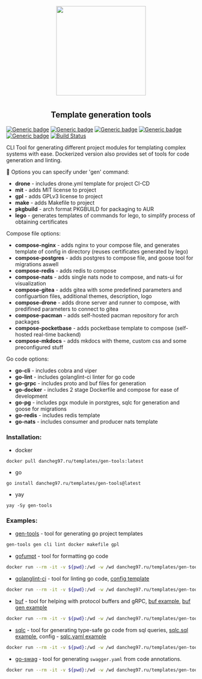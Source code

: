 <p align="center">
<img style="align: center; padding-left: 10px; padding-right: 10px; padding-bottom: 10px;" width="238px" height="238px" src="https://dancheg97.ru/repo-avatars/67-4297f15da3e76c29478ec89973007622" />
</p>

<h2 align="center">Template generation tools</h2>

[![Generic badge](https://img.shields.io/badge/LICENSE-GPLv3-orange.svg)](https://dancheg97.ru/templates/gen-tools/src/branch/main/LICENSE)
[![Generic badge](https://img.shields.io/badge/GITEA-REPO-red.svg)](https://dancheg97.ru/templates/gen-tools)
[![Generic badge](https://img.shields.io/badge/GITHUB-REPO-white.svg)](https://github.com/dancheg97/gen-tools)
[![Generic badge](https://img.shields.io/badge/DOCKER-REGISTRY-blue.svg)](https://dancheg97.ru/templates/-/packages/container/gen-tools/latest)
[![Generic badge](https://img.shields.io/badge/AUR-REPO-cyan.svg)](https://aur.archlinux.org/packages/gen-tools)
[![Build Status](https://drone.dancheg97.ru/api/badges/templates/gen-tools/status.svg)](https://drone.dancheg97.ru/templates/gen-tools)

CLI Tool for generating different project modules for templating complex systems
with ease. Dockerized version also provides set of tools for code generation and
linting.

📃 Options you can specify under 'gen' command:

- **drone** - includes drone.yml template for project CI-CD
- **mit** - adds MIT license to project
- **gpl** - adds GPLv3 license to project
- **make** - adds Makefile to project
- **pkgbuild** - arch format PKGBUILD for packaging to AUR
- **lego** - generates templates of commands for lego, to simplify process of obtaining certificates

Compose file options:

- **compose-nginx** - adds nginx to your compose file, and generates template of config in directory (reuses certificates generated by lego)
- **compose-postgres** - adds postgres to compose file, and goose tool for migrations aswell
- **compose-redis** - adds redis to compose
- **compose-nats** - adds single nats node to compose, and nats-ui for visualization
- **compose-gitea** - adds gitea with some predefined parameters and configuartion files, additional themes, description, logo
- **compose-drone** - adds drone server and runner to compose, with predifined parameters to connect to gitea
- **compose-pacman** - adds self-hosted pacman repository for arch packages
- **compose-pocketbase** - adds pocketbase template to compose (self-hosted real-time backend)
- **compose-mkdocs** - adds mkdocs with theme, custom css and some preconfigured stuff

Go code options:

- **go-cli** - includes cobra and viper
- **go-lint** - includes golanglint-ci linter for go code
- **go-grpc** - includes proto and buf files for generation
- **go-docker** - includes 2 stage Dockerfile and compose for ease of development
- **go-pg** - includes pgx module in porstgres, sqlc for generation and goose for migrations
- **go-redis** - includes redis template
- **go-nats** - includes consumer and producer nats template

### Installation:

- docker

```
docker pull dancheg97.ru/templates/gen-tools:latest
```

- go

```
go install dancheg97.ru/templates/gen-tools@latest
```

- yay

```
yay -Sy gen-tools
```

### Examples:

- [gen-tools](README.md) - tool for generating go project templates

```sh
gen-tools gen cli lint docker makefile gpl
```

- [gofumpt](https://github.com/mvdan/gofumpt) - tool for formatting go code

```sh
docker run --rm -it -v ${pwd}:/wd -w /wd dancheg97.ru/templates/gen-tools:latest gofumpt --help
```

- [golanglint-ci](https://golangci-lint.run/) - tool for linting go code, [config template](.golangci.yml)

```sh
docker run --rm -it -v ${pwd}:/wd -w /wd dancheg97.ru/templates/gen-tools:latest golanglint-ci --help
```

- [buf](https://docs.buf.build/introduction) - tool for helping with protocol buffers and gRPC, [buf example](buf.yaml), [buf gen example](buf.gen.yaml)

```sh
docker run --rm -it -v ${pwd}:/wd -w /wd dancheg97.ru/templates/gen-tools:latest buf --help
```

- [sqlc](https://docs.sqlc.dev/en/stable) - tool for generating type-safe go code from sql queries, [sqlc.sql example](sqlc.sql), config - [sqlc.yaml example](sqlc.yaml)

```sh
docker run --rm -it -v ${pwd}:/wd -w /wd dancheg97.ru/templates/gen-tools:latest sqlc --help
```

- [go-swag](https://github.com/swaggo/swag) - tool for generating `swagger.yaml` from code annotations.

```sh
docker run --rm -it -v ${pwd}:/wd -w /wd dancheg97.ru/templates/gen-tools:latest swag --help
```
